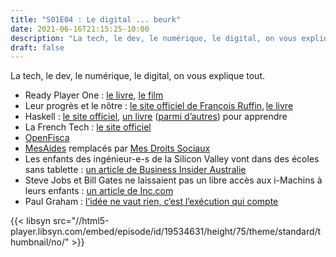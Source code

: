 ```yaml
---
title: "S01E04 : Le digital ... beurk"
date: 2021-06-16T21:15:25-10:00
description: "La tech, le dev, le numérique, le digital, on vous explique tout. Enfin, ce qu’on connait. Enfin, on essaie. Enfin bref."
draft: false
---
```


La tech, le dev, le numérique, le digital, on vous explique tout.

  - Ready Player One : [le livre](https://en.wikipedia.org/wiki/Ready_Player_One), [le film](https://en.wikipedia.org/wiki/Ready_Player_One_(film))
  - Leur progrès et le nôtre : [le site officiel de François Ruffin](https://francoisruffin.fr), [le livre](https://francoisruffin.fr/leur-progres-le-notre/)
  - Haskell : [le site officiel](https://www.haskell.org), [un livre](http://learnyouahaskell.com) ([parmi d’autres](https://haskellbook.com)) pour apprendre
  - La French Tech : [le site officiel](https://lafrenchtech.com/fr/)
  - [OpenFisca](https://openfisca.org/fr/)
  - [MesAides](http://mes-aides.gouv.fr) remplacés par [Mes Droits Sociaux](https://www.mesdroitssociaux.gouv.fr/accueil/)
  - Les enfants des ingénieur-e-s de la Silicon Valley vont dans des écoles sans tablette : [un article de Business Insider Australie](https://www.businessinsider.com.au/basis-independent-silicon-valley-is-an-anti-tech-school-2018-2)
  - Steve Jobs et Bill Gates ne laissaient pas un libre accès aux i-Machins à leurs enfants : [un article de Inc.com](https://www.inc.com/jessica-stillman/why-steve-jobs-bill-gates-both-severely-limited-their-kids-tech-use.html)
  - Paul Graham : [l’idée ne vaut rien, c’est l’exécution qui compte](https://www.businessinsider.com.au/basis-independent-silicon-valley-is-an-anti-tech-school-2018-2)

{{< libsyn src="//html5-player.libsyn.com/embed/episode/id/19534631/height/75/theme/standard/thumbnail/no/" >}}